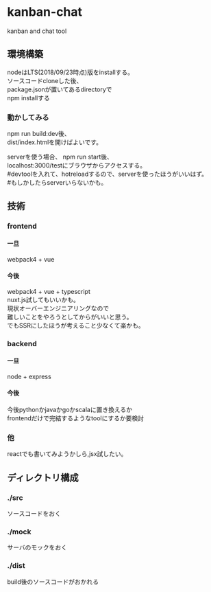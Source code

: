 # kanban-chat
kanban and chat tool  

## 環境構築
nodeはLTS(2018/09/23時点)版をinstallする。  
ソースコードcloneした後、  
package.jsonが置いてあるdirectoryで  
npm installする

### 動かしてみる
npm run build:dev後、  
dist/index.htmlを開けばよいです。

serverを使う場合、
npm run start後、  
localhost:3000/testにブラウザからアクセスする。  
\#devtoolを入れて、hotreloadするので、serverを使ったほうがいいはず。  
\#もしかしたらserverいらないかも。

## 技術
### frontend
#### 一旦  
webpack4 + vue
#### 今後
webpack4 + vue + typescript  
nuxt.js試してもいいかも。  
現状オーバーエンジニアリングなので  
難しいことをやろうとしてからがいいと思う。  
でもSSRにしたほうが考えること少なくて楽かも。  

### backend
#### 一旦
node + express
#### 今後
今後pythonかjavaかgoかscalaに置き換えるか  
frontendだけで完結するようなtoolにするか要検討
  
### 他 
reactでも書いてみようかしら,jsx試したい。

## ディレクトリ構成

### ./src
ソースコードをおく
### ./mock
サーバのモックをおく
### ./dist
build後のソースコードがおかれる
